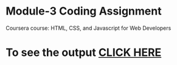 

# Module-3 Coding Assignment

Coursera course: HTML, CSS, and Javascript for Web Developers

# To see the output [CLICK HERE](https://siddartha19.github.io/Coursera-HTML-CSS-and-JavaScript-for-Web-Developers/Assignments/module-3/index.html)

